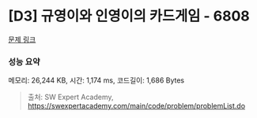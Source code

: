 # [D3] 규영이와 인영이의 카드게임 - 6808 

[문제 링크](https://swexpertacademy.com/main/code/problem/problemDetail.do?contestProbId=AWgv9va6HnkDFAW0) 

### 성능 요약

메모리: 26,244 KB, 시간: 1,174 ms, 코드길이: 1,686 Bytes



> 출처: SW Expert Academy, https://swexpertacademy.com/main/code/problem/problemList.do